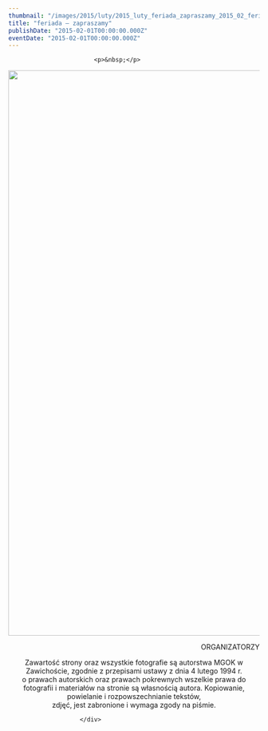 ```yaml
---
thumbnail: "/images/2015/luty/2015_luty_feriada_zapraszamy_2015_02_feriada_zapraszamy_feriada.jpg"
title: "feriada – zapraszamy"
publishDate: "2015-02-01T00:00:00.000Z"
eventDate: "2015-02-01T00:00:00.000Z"
---
```


<div class="entry-content">
							
							<p>&nbsp;</p>
<p style="text-align: center;"><img fetchpriority="high" decoding="async" class="aligncenter size-full wp-image-2696" title="feriada" src="/images/2015/luty/2015_luty_feriada_zapraszamy_2015_02_feriada_zapraszamy_feriada.jpg" alt="" width="800" height="1131" srcset="/images/2015/luty/2015_luty_feriada_zapraszamy_2015_02_feriada_zapraszamy_feriada.jpg 800w, /images/2015/luty/feriada-212x300.jpg 212w, /images/2015/luty/feriada-724x1024.jpg 724w" sizes="(max-width: 800px) 100vw, 800px"></p>
<p style="text-align: right;">ORGANIZATORZY</p>
<p style="text-align: center;">Zawartość strony oraz wszystkie fotografie są autorstwa MGOK w Zawichoście, zgodnie z przepisami ustawy z dnia 4 lutego 1994 r.<br>
o prawach autorskich oraz prawach pokrewnych wszelkie prawa do fotografii i materiałów na stronie są własnością autora. Kopiowanie, powielanie i rozpowszechnianie tekstów,<br>
zdjęć, jest zabronione i wymaga zgody na piśmie.</p>
						
						</div>
